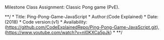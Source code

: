 Milestone Class Assignment: Classic Pong game (PvE). 


**/ * Title: Ping-Pong-Game-JavaScript * Author:(Code Explained) * Date: (2018) * Code version:(v1) * Availability: (https://github.com/CodeExplainedRepo/Ping-Pong-Game-JavaScript.git), (https://www.youtube.com/watch?v=nl0KXCa5pJk)  * **/

